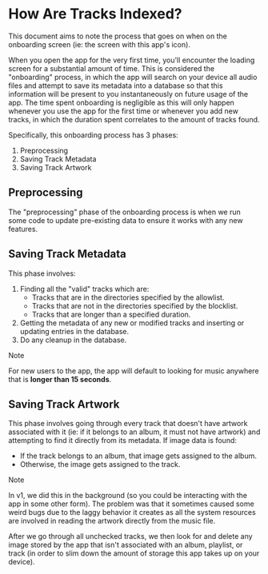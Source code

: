 # How Are Tracks Indexed?

This document aims to note the process that goes on when on the onboarding screen (ie: the screen with this app's icon).

When you open the app for the very first time, you'll encounter the loading screen for a substantial amount of time. This is considered the "onboarding" process, in which the app will search on your device all audio files and attempt to save its metadata into a database so that this information will be present to you instantaneously on future usage of the app. The time spent onboarding is negligible as this will only happen whenever you use the app for the first time or whenever you add new tracks, in which the duration spent correlates to the amount of tracks found.

Specifically, this onboarding process has 3 phases:

1. Preprocessing
2. Saving Track Metadata
3. Saving Track Artwork

## Preprocessing

The "preprocessing" phase of the onboarding process is when we run some code to update pre-existing data to ensure it works with any new features.

## Saving Track Metadata

This phase involves:

1. Finding all the "valid" tracks which are:
   - Tracks that are in the directories specified by the allowlist.
   - Tracks that are not in the directories specified by the blocklist.
   - Tracks that are longer than a specified duration.
2. Getting the metadata of any new or modified tracks and inserting or updating entries in the database.
3. Do any cleanup in the database.

> [!NOTE]  
> For new users to the app, the app will default to looking for music anywhere that is **longer than 15 seconds**.

## Saving Track Artwork

This phase involves going through every track that doesn't have artwork associated with it (ie: if it belongs to an album, it must not have artwork) and attempting to find it directly from its metadata. If image data is found:

- If the track belongs to an album, that image gets assigned to the album.
- Otherwise, the image gets assigned to the track.

> [!NOTE]  
> In v1, we did this in the background (so you could be interacting with the app in some other form). The problem was that it sometimes caused some weird bugs due to the laggy behavior it creates as all the system resources are involved in reading the artwork directly from the music file.

After we go through all unchecked tracks, we then look for and delete any image stored by the app that isn't associated with an album, playlist, or track (in order to slim down the amount of storage this app takes up on your device).
